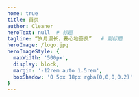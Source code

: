 ```yaml
---
home: true
title: 首页
author: Cleaner
heroText: null  # 标题
tagline: “岁月漫长，要心地善良”   # 副标题
heroImage: /logo.jpg
heroImageStyle: {
  maxWidth: '500px',
  display: block,
  margin: '-12rem auto 1.5rem',
  boxShadow: '0 5px 18px rgba(0,0,0,0.2)'
}
---
```

